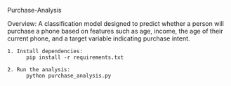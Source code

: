  Purchase-Analysis

Overview: A classification model designed to predict whether a person will purchase a phone based on features such as age, income, the age of their current phone, and a target variable indicating purchase intent.

    1. Install dependencies:
          pip install -r requirements.txt

    2. Run the analysis:
          python purchase_analysis.py

